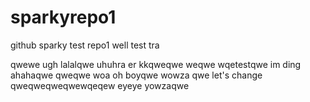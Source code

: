 # sparkyrepo1
github sparky test repo1
well
test
tra  

qwewe
ugh
lalalqwe
uhuhra
er
kkqweqwe
weqwe wqetestqwe
im ding ahahaqwe  qweqwe
woa
oh boyqwe
wowza qwe
let's change
qweqweqweqwewqeqew
eyeye
yowzaqwe
